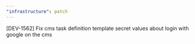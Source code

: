 ```yaml
---
"infrastructure": patch
---
```


[DEV-1562] Fix cms task definition template secret values about login with google on the cms
